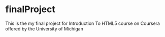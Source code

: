 # finalProject
This is the my final project for Introduction To HTML5 course on Coursera offered by the University of Michigan
